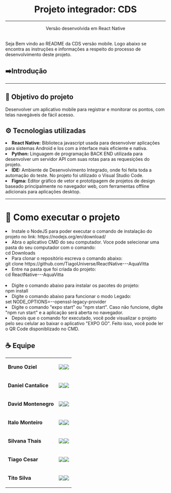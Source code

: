 <center> <h1>Projeto integrador: CDS </h1> <hr> </center>
<center> <p> Versão desenvolvida em React Native  </p> </center>

<br>
Seja Bem vindo ao README da CDS versão mobile. Logo abaixo se encontra as instruções e informações a respeito do processo de desenvolvimento deste projeto.

<br>

## ➡️Introdução

<!-- Quando se trata de cadastro e monitoramento de pontos de rios, muitas aplicações trabalham de forma física e dependente do uso de um computador. Isso resulta em atraso na entrega dos dados e perda de eficiência do tempo, além da dificuldade para atualizar os registros de pontos de rios. Diante dessa problemática de falta de mobilidade, nossa equipe do 3ª período foi contatada para desenvolver uma solução mobile para salvar os rios e seus dados. -->

---

## 🎯 Objetivo do projeto
Desenvolver um aplicativo mobile para registrar e monitorar os pontos, com telas navegáveis de fácil acesso.


## ⚙ Tecnologias utilizadas
<li><b>React Native:</b> Biblioteca javascript usada para desenvolver aplicações para sistemas Android e Ios com a interface mais eficiente e nativa.</li> 
<li><b>Python:</b> Linguagem de programação BACK END utilizada para desenvolver um servidor API com suas rotas para as requesições do projeto.</li> 
<li><b>IDE:</b> Ambiente de Desenvolvimento Integrado, onde foi feita toda a automação do teste. No projeto foi utilizado o Visual Studio Code. </li>
<li><b>Figma:</b> Editor gráfico de vetor e prototipagem de projetos de design baseado principalmente no navegador web, com ferramentas offline adicionais para aplicações desktop. </li>

---

# 🏃 Como executar o projeto
<li> Instale o NodeJS para poder executar o comando de instalação do projeto no link: https://nodejs.org/en/download/

<br>

<li>Abra o aplicativo CMD do seu computador. Voce pode selecionar uma pasta do seu computador com o comando: <br> cd Downloads

<br>


<li>Para clonar o repositório escreva o comando abaixo: </li> 
git clone https://github.com/TiagoUniverse/ReactNative---AquaVitta

<br>
<li> Entre na pasta que foi criada do projeto: <br> 
cd ReactNative---AquaVitta
<br>

<br>
<li> Digite o comando abaixo para instalar os pacotes do projeto: <br>
npm install

<br>
<li> Digite o comando abaixo para funcionar o modo Legado: <br>
set NODE_OPTIONS=--openssl-legacy-provider

<br>
<li>Digite o comando "expo start" ou "npm start". Caso não funcione, digite "npm run start" e a aplicação será aberta no navegador.

<br>

<li> Depois que o comando for executado, você pode visualizar o projeto pelo seu celular ao baixar o aplicativo "EXPO GO". Feito isso, você pode ler o QR Code disponiblizado no CMD.

<br>



## ☕ Equipe

<table>
  <tbody>
<tr>
    <td><p align="left-center"><b>Bruno Oziel</b></p></td>
    <td><a href="https://github.com/" target="_blank"><img loading="lazy" src="https://img.shields.io/badge/GitHub-100000?style=for-the-badge&logo=github&logoColor=white" target="_blank" align="center"></a><a href="https://www.linkedin.com/in/%C3%A2ndrya-silvestre-b20930216" target="_blank"><img loading="lazy" src="https://img.shields.io/badge/-LinkedIn-%230077B5?style=for-the-badge&logo=linkedin&logoColor=white" target="_blank" align="center"></a></td>
  </tr>
 
<tr>
    <td><p align="left-center"><b>Daniel Cantalice</b></p></td>
    <td><a href="https://github.com/Setoue" target="_blank"><img loading="lazy" src="https://img.shields.io/badge/GitHub-100000?style=for-the-badge&logo=github&logoColor=white" target="_blank" align="center"></a><a href="https://linkedin.com/in/setoue" target="_blank"><img loading="lazy" src="https://img.shields.io/badge/-LinkedIn-%230077B5?style=for-the-badge&logo=linkedin&logoColor=white" target="_blank" align="center"></a></td>
  </tr>

<tr>
    <td><p align="left-center"><b>David Montenegro</b></p></td>
    <td><a href="" target="_blank"><img loading="lazy" src="https://img.shields.io/badge/GitHub-100000?style=for-the-badge&logo=github&logoColor=white" target="_blank" align="center"></a><a href="" target="_blank"><img loading="lazy" src="https://img.shields.io/badge/-LinkedIn-%230077B5?style=for-the-badge&logo=linkedin&logoColor=white" target="_blank" align="center"></a></td>
  </tr>

<tr>
    <td><p align="left-center"><b>Italo Monteiro</b></p></td>
    <td><a href="https://github.com/ItaloMonteiro" target="_blank"><img loading="lazy" src="https://img.shields.io/badge/GitHub-100000?style=for-the-badge&logo=github&logoColor=white" target="_blank" align="center"></a><a href="https://www.linkedin.com/in/gabriela-silva-402ab9187/" target="_blank"><img loading="lazy" src="https://img.shields.io/badge/-LinkedIn-%230077B5?style=for-the-badge&logo=linkedin&logoColor=white" target="_blank" align="center"></a></td>
  </tr>

<tr>
    <td><p align="left-center"><b>Silvana Thais</b></p></td>
    <td><a href="https://github.com/SoobinCPRI" target="_blank"><img loading="lazy" src="https://img.shields.io/badge/GitHub-100000?style=for-the-badge&logo=github&logoColor=white" target="_blank" align="center"></a><a href="https://www.linkedin.com/in/josé-egidio-39ab99224" target="_blank"><img loading="lazy" src="https://img.shields.io/badge/-LinkedIn-%230077B5?style=for-the-badge&logo=linkedin&logoColor=white" target="_blank" align="center"></a></td>
  </tr>

<tr>
    <td><p align="left-center"><b>Tiago Cesar</b></p></td>
    <td><a href="https://github.com/TiagoUniverse" target="_blank"><img loading="lazy" src="https://img.shields.io/badge/GitHub-100000?style=for-the-badge&logo=github&logoColor=white" target="_blank" align="center"></a><a href="https://www.linkedin.com/in/tiago-lopes--/" target="_blank"><img loading="lazy" src="https://img.shields.io/badge/-LinkedIn-%230077B5?style=for-the-badge&logo=linkedin&logoColor=white" target="_blank" align="center"></a></td>
  </tr>

<tr>
    <td><p align="left-center"><b>Tito Silva</b></p></td>
    <td><a href="https://github.com/thaispaes" target="_blank"><img loading="lazy" src="https://img.shields.io/badge/GitHub-100000?style=for-the-badge&logo=github&logoColor=white" target="_blank" align="center"></a><a href="https://www.linkedin.com/in/thais-paes-9673651a0/" target="_blank"><img loading="lazy" src="https://img.shields.io/badge/-LinkedIn-%230077B5?style=for-the-badge&logo=linkedin&logoColor=white" target="_blank" align="center"></a></td>
  </tr>

  </tbody>
 </table>
